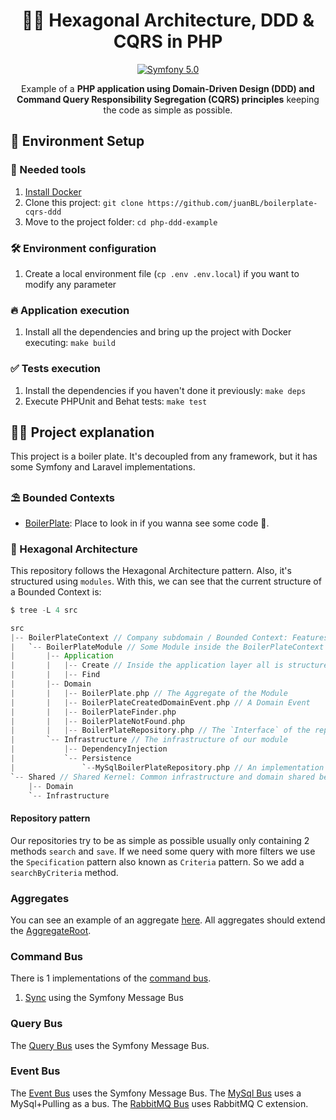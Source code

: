 <h1 align="center">
  🐘🎯 Hexagonal Architecture, DDD & CQRS in PHP
</h1>

<p align="center">
    <a href="#"><img src="https://img.shields.io/badge/Symfony-5.0-purple.svg?style=flat-square&logo=symfony" alt="Symfony 5.0"/></a>
</p>

<p align="center">
  Example of a <strong>PHP application using Domain-Driven Design (DDD) and Command Query Responsibility Segregation
  (CQRS) principles</strong> keeping the code as simple as possible.
  <br />
</p>

## 🚀 Environment Setup

### 🐳 Needed tools

1. [Install Docker](https://www.docker.com/get-started)
2. Clone this project: `git clone https://github.com/juanBL/boilerplate-cqrs-ddd`
3. Move to the project folder: `cd php-ddd-example`

### 🛠️ Environment configuration

1. Create a local environment file (`cp .env .env.local`) if you want to modify any parameter

### 🔥 Application execution

1. Install all the dependencies and bring up the project with Docker executing: `make build`

### ✅ Tests execution

1. Install the dependencies if you haven't done it previously: `make deps`
2. Execute PHPUnit and Behat tests: `make test`

## 👩‍💻 Project explanation

This project is a boiler plate. It's decoupled from any framework, but it has
some Symfony and Laravel implementations.

### ⛱️ Bounded Contexts

* [BoilerPlate](src/BoilerPlateContext): Place to look in if you wanna see some code 🙂.

### 🎯 Hexagonal Architecture

This repository follows the Hexagonal Architecture pattern. Also, it's structured using `modules`.
With this, we can see that the current structure of a Bounded Context is:

```scala
$ tree -L 4 src

src
|-- BoilerPlateContext // Company subdomain / Bounded Context: Features related to one of the company business lines / products
|   `-- BoilerPlateModule // Some Module inside the BoilerPlateContext context
|       |-- Application
|       |   |-- Create // Inside the application layer all is structured by actions
|       |   |-- Find
|       |-- Domain
|       |   |-- BoilerPlate.php // The Aggregate of the Module
|       |   |-- BoilerPlateCreatedDomainEvent.php // A Domain Event
|       |   |-- BoilerPlateFinder.php
|       |   |-- BoilerPlateNotFound.php
|       |   |-- BoilerPlateRepository.php // The `Interface` of the repository is inside Domain
|       `-- Infrastructure // The infrastructure of our module
|           |-- DependencyInjection
|           `-- Persistence
|               `--MySqlBoilerPlateRepository.php // An implementation of the repository
`-- Shared // Shared Kernel: Common infrastructure and domain shared between the different Bounded Contexts
    |-- Domain
    `-- Infrastructure
```

#### Repository pattern
Our repositories try to be as simple as possible usually only containing 2 methods `search` and `save`.
If we need some query with more filters we use the `Specification` pattern also known as `Criteria` pattern. So we add a
`searchByCriteria` method.

### Aggregates
You can see an example of an aggregate [here](src/BoilerPlateContext/BoilerPlateModule/Domain/BoilerPlate.php). All aggregates should
extend the [AggregateRoot](src/Shared/Domain/Aggregate/AggregateRoot.php).

### Command Bus
There is 1 implementations of the [command bus](src/Shared/Domain/Bus/Command/CommandBus.php).
1. [Sync](src/Shared/Infrastructure/Bus/Command/InMemorySymfonyCommandBus.php) using the Symfony Message Bus

### Query Bus
The [Query Bus](src/Shared/Infrastructure/Bus/Query/InMemorySymfonyQueryBus.php) uses the Symfony Message Bus.

### Event Bus
The [Event Bus](src/Shared/Infrastructure/Bus/Event/InMemory/InMemorySymfonyEventBus.php) uses the Symfony Message Bus.
The [MySql Bus](src/Shared/Infrastructure/Bus/Event/MySql/MySqlDoctrineEventBus.php) uses a MySql+Pulling as a bus.
The [RabbitMQ Bus](src/Shared/Infrastructure/Bus/Event/RabbitMq/RabbitMqEventBus.php) uses RabbitMQ C extension.
